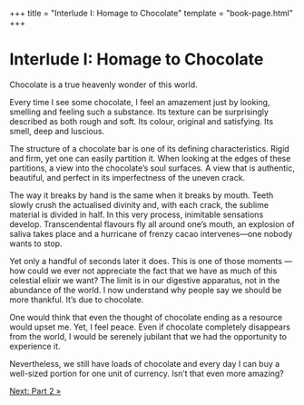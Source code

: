 +++
title = "Interlude I: Homage to Chocolate"
template = "book-page.html"
+++

# Interlude I: Homage to Chocolate

Chocolate is a true heavenly wonder of this world.

Every time I see some chocolate, I feel an amazement just by looking, smelling and feeling such a substance. Its texture can be surprisingly described as both rough and soft. Its colour, original and satisfying. Its smell, deep and luscious.

The structure of a chocolate bar is one of its defining characteristics. Rigid and firm, yet one can easily partition it. When looking at the edges of these partitions, a view into the chocolate’s soul surfaces. A view that is authentic, beautiful, and perfect in its imperfectness of the uneven crack.

The way it breaks by hand is the same when it breaks by mouth. Teeth slowly crush the actualised divinity and, with each crack, the sublime material is divided in half. In this very process, inimitable sensations develop. Transcendental flavours fly all around one’s mouth, an explosion of saliva takes place and a hurricane of frenzy cacao intervenes—one nobody wants to stop.

Yet only a handful of seconds later it does. This is one of those moments — how could we ever not appreciate the fact that we have as much of this celestial elixir we want? The limit is in our digestive apparatus, not in the abundance of the world. I now understand why people say we should be more thankful. It’s due to chocolate.

One would think that even the thought of chocolate ending as a resource would upset me. Yet, I feel peace. Even if chocolate completely disappears from the world, I would be serenely jubilant that we had the opportunity to experience it.

Nevertheless, we still have loads of chocolate and every day I can buy a well-sized portion for one unit of currency. Isn’t that even more amazing?

<div class="continue">
    <a href="/books/letters-from-prison/part-2/">Next: Part 2 »</a>
</div>

